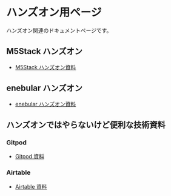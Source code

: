 # ハンズオン用ページ

ハンズオン関連のドキュメントページです。

## M5Stack ハンズオン

- [M5Stack ハンズオン資料](https://1ft-seabass.github.io/ma-m5stack-handson-202210/)

## enebular ハンズオン

- [enebular ハンズオン資料](https://1ft-seabass.github.io/ma-enebular-handson-202210/)

## ハンズオンではやらないけど便利な技術資料

### Gitpod

- [Gitpod 資料](gitpod/README.md)

### Airtable

- [Airtable 資料](airtable/README.md)